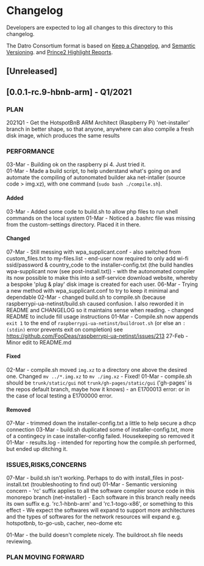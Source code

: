 # Changelog
Developers are expected to log all changes to this directory to this changelog.

The Datro Consortium format is based on [Keep a Changelog](https://keepachangelog.com/en/1.0.0/),
and [Semantic Versioning](https://semver.org/spec/v2.0.0.html).
and [Prince2 Highlight Reports](https://prince2.wiki/management-products/highlight-report/).

## [Unreleased]

## [0.0.1-rc.9-hbnb-arm] - Q1/2021

### PLAN

2021Q1 - Get the HotspotBnB ARM Architect (Raspberry Pi) 'net-installer' branch in better shape,
         so that anyone, anywhere can also compile a fresh disk image, which produces the same results

### PERFORMANCE
03-Mar - Building ok on the raspberry pi 4. Just tried it.  
01-Mar - Made a build script, to help understand what's going on and automate the compiling of autonomated builder aka net-intaller (source code > img.xz), with one command (`sudo bash ./compile.sh`).

#### Added
03-Mar - Added some code to build.sh to allow php files to run shell commands on the local system
01-Mar - Noticed a .bashrc file was missing from the custom-settings directory. Placed it in there.

#### Changed
07-Mar - Still messing with wpa_supplicant.conf - also switched from custom_files.txt to my-files.list
       - end-user now required to only add wi-fi ssid/password & country_code to the installer-config.txt (the build handles wpa-supplicant now (see post-install.txt))
       - with the autonomated compiler its now possible to make this into a self-service download website, whereby a bespoke 'plug & play' disk image is created for each user.
06-Mar - Trying a new method with wpa_supplicant.conf to try to keep it minimal and dependable
02-Mar - changed build.sh to compile.sh (because raspberrypi-ua-netinst/build.sh caused confusion. I also reworded it in README and CHANGELOG so it maintains sense when reading. 
       - changed README to include fill usage instructions
01-Mar - Compile.sh now appends `exit 1` to the end of `raspberrypi-ua-netinst/buildroot.sh` (or else an `:(stdin)` error prevents exit on completion) see https://github.com/FooDeas/raspberrypi-ua-netinst/issues/213 
27-Feb - Minor edit to README.md

#### Fixed
02-Mar - compile.sh moved `img.xz` to a directory one above the desired one. Changed `mv ../*.img.xz` to `mv ./img.xz` - Fixed! 
01-Mar - compile.sh should be `trunk/static/gui` not `trunk/gh-pages/static/gui` ('gh-pages' is the repos default branch, maybe how it knows)
       - an E1700013 error: or in the case of local testing a E1700000 error.
        
#### Removed
07-Mar - trimmed down the installer-config.txt a little to help secure a dhcp connection 
03-Mar - build.sh duplicated some of installer-config.txt, more of a contingecy in case installer-config failed. Housekeeping so removed it
01-Mar - results.log - intended for reporting how the compile.sh performed, but ended up ditching it.

### ISSUES,RISKS,CONCERNS
07-Mar - build.sh isn't working. Perhaps to do with install_files in post-install.txt (troubleshooting to find out)
01-Mar - Semantic versioning concern - 'rc' suffix applies to all the software compiler source code in this monorepo branch (net-installer)
       - Each software in this branch really needs its own suffix e.g. 'rc.1-hbnb-arm' and 'rc.1-togo-x86', or something to this effect
       - We expect the softwares will expand to support more architectures and the types of softwares for the network resources will expand e.g. hotspotbnb, to-go-usb, cacher, neo-dome etc

01-Mar - the build doesn't complete nicely. The buildroot.sh file needs reviewing. 

### PLAN MOVING FORWARD

